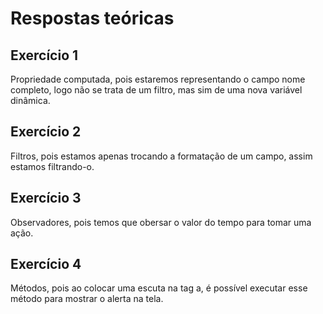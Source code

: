 # Respostas teóricas

## Exercício 1
Propriedade computada, pois estaremos representando o campo nome completo, logo não se trata de um filtro, mas sim de uma nova variável dinâmica.

## Exercício 2
Filtros, pois estamos apenas trocando a formatação de um campo, assim estamos filtrando-o.

## Exercício 3
Observadores, pois temos que obersar o valor do tempo para tomar uma ação.

## Exercício 4
Métodos, pois ao colocar uma escuta na tag a, é possível executar esse método para mostrar o alerta na tela.